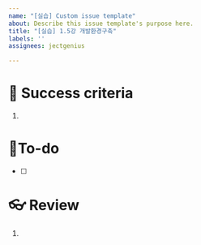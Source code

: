 ```yaml
---
name: "[실습] Custom issue template"
about: Describe this issue template's purpose here.
title: "[실습] 1.5강 개발환경구축"
labels: ''
assignees: jectgenius

---
```


# 🌈 Success criteria
1. 

# 👷To-do
- [ ] 

# 👓 Review
1.
